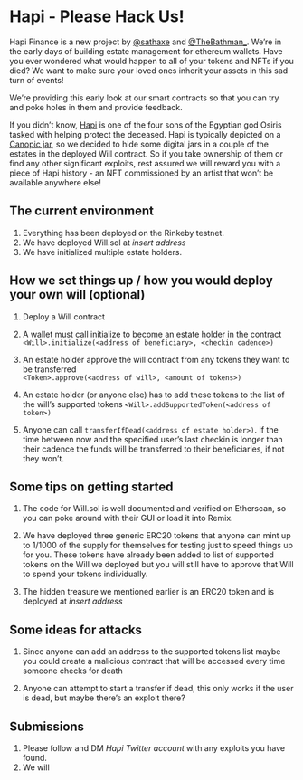 <h1 id="hapi---please-hack-us">Hapi - Please Hack Us!</h1>
<p>Hapi Finance is a new project by <a href="https://twitter.com/sathaxe">@sathaxe</a> and <a href="https://twitter.com/TheBathman_">@TheBathman_</a>. We’re in the early days of building estate management for ethereum wallets. Have you ever wondered what would happen to all of your tokens and NFTs if you died? We want to make sure your loved ones inherit your assets in this sad turn of events!</p>
<p>We’re providing this early look at our smart contracts so that you can try and poke holes in them and provide feedback.</p>
<p>If you didn’t know, <a href="https://en.wikipedia.org/wiki/Hapi_%28Son_of_Horus%29">Hapi</a> is one of the four sons of the Egyptian god Osiris tasked with helping protect the deceased. Hapi is typically depicted on a <a href="https://upload.wikimedia.org/wikipedia/commons/thumb/8/80/Egyptian_-_A_Complete_Set_of_Canopic_Jars_-_Walters_41171,_41172,_41173,_41174_-_Group.jpg/1280px-Egyptian_-_A_Complete_Set_of_Canopic_Jars_-_Walters_41171,_41172,_41173,_41174_-_Group.jpg">Canopic jar</a>, so we decided to hide some digital jars in a couple of the estates in the deployed Will contract. So if you take ownership of them or find any other significant exploits, rest assured we will reward you with a piece of Hapi history - an NFT commissioned by an artist that won’t be available anywhere else!</p>
<h2 id="the-current-environment">The current environment</h2>
<ol>
<li>Everything has been deployed on the Rinkeby testnet.</li>
<li>We have deployed Will.sol at <em>insert address</em></li>
<li>We have initialized multiple estate holders.</li>
</ol>
<h2 id="how-we-set-things-up--how-you-would-deploy-your-own-will-optional">How we set things up / how you would deploy your own will (optional)</h2>
<ol>
<li>
<p>Deploy a Will contract</p>
</li>
<li>
<p>A wallet must call initialize to become an estate holder in the contract<br>
<code>&lt;Will&gt;.initialize(&lt;address of beneficiary&gt;, &lt;checkin cadence&gt;)</code></p>
</li>
<li>
<p>An estate holder approve the will contract from any tokens they want to be transferred<br>
<code>&lt;Token&gt;.approve(&lt;address of will&gt;, &lt;amount of tokens&gt;)</code></p>
</li>
<li>
<p>An estate holder (or anyone else) has to add these tokens to the list of the will’s supported tokens <code>&lt;Will&gt;.addSupportedToken(&lt;address of token&gt;)</code></p>
</li>
<li>
<p>Anyone can call <code>transferIfDead(&lt;address of estate holder&gt;)</code>. If the time between now and the specified user’s last checkin is longer than their cadence the funds will be transferred to their beneficiaries, if not they won’t.</p>
</li>
</ol>
<h2 id="some-tips-on-getting-started">Some tips on getting started</h2>
<ol>
<li>
<p>The code for Will.sol is well documented and verified on Etherscan, so you can poke around with their GUI or load it into Remix.</p>
</li>
<li>
<p>We have deployed three generic ERC20 tokens that anyone can mint up to 1/1000 of the supply for themselves for testing just to speed things up for you. These tokens have already been added to list of supported tokens on the Will we deployed but you will still have to approve that Will to spend your tokens individually.</p>
</li>
<li>
<p>The hidden treasure we mentioned earlier is an ERC20 token and is deployed at <em>insert address</em></p>
</li>
</ol>
<h2 id="some-ideas-for-attacks">Some ideas for attacks</h2>
<ol>
<li>
<p>Since anyone can add an address to the supported tokens list maybe you could create a malicious contract that will be accessed every time someone checks for death</p>
</li>
<li>
<p>Anyone can attempt to start a transfer if dead, this only works if the user is dead, but maybe there’s an exploit there?</p>
</li>
</ol>
<h2 id="submissions">Submissions</h2>
<ol>
<li>Please follow and DM <em>Hapi Twitter account</em> with any exploits you have found.</li>
<li>We will</li>
</ol>

